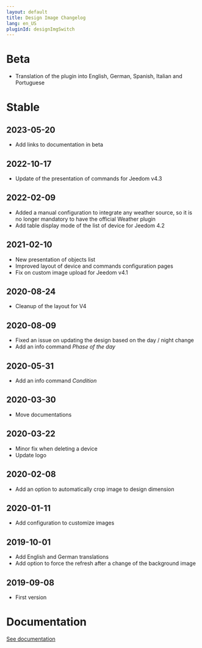 ```yaml
---
layout: default
title: Design Image Changelog
lang: en_US
pluginId: designImgSwitch
---
```


# Beta

- Translation of the plugin into English, German, Spanish, Italian and Portuguese

# Stable

## 2023-05-20

- Add links to documentation in beta

## 2022-10-17

- Update of the presentation of commands for Jeedom v4.3

## 2022-02-09

- Added a manual configuration to integrate any weather source, so it is no longer mandatory to have the official Weather plugin
- Add table display mode of the list of device for Jeedom 4.2

## 2021-02-10

- New presentation of objects list
- Improved layout of device and commands configuration pages
- Fix on custom image upload for Jeedom v4.1

## 2020-08-24

- Cleanup of the layout for V4

## 2020-08-09

- Fixed an issue on updating the design based on the day / night change
- Add an info command *Phase of the day*

## 2020-05-31

- Add an info command *Condition*

## 2020-03-30

- Move documentations

## 2020-03-22

- Minor fix when deleting a device
- Update logo

## 2020-02-08

- Add an option to automatically crop image to design dimension

## 2020-01-11

- Add configuration to customize images

## 2019-10-01

- Add English and German translations
- Add option to force the refresh after a change of the background image

## 2019-09-08

- First version

# Documentation

[See documentation]({{site.baseurl}}/{{page.pluginId}}/{{page.lang}})
